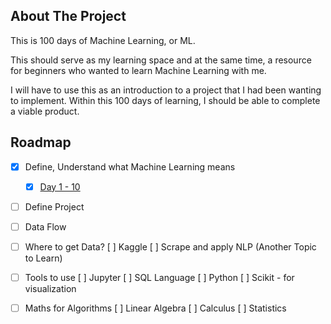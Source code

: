 ## About The Project

This is 100 days of Machine Learning, or ML.

This should serve as my learning space and at the same time, a resource for beginners who wanted to learn Machine Learning with me.

I will have to use this as an introduction to a project that I had been wanting to implement. Within this 100 days of learning, I should be able to complete a viable product. 

## Roadmap
- [x] Define, Understand what Machine Learning means
  - [x] [Day 1 - 10][ML1-url]
- [ ] Define Project
- [ ] Data Flow
- [ ] Where to get Data?
        [ ] Kaggle
        [ ] Scrape and apply NLP (Another Topic to Learn)
- [ ] Tools to use
        [ ] Jupyter 
        [ ] SQL Language
        [ ] Python
        [ ] Scikit - for visualization
- [ ] Maths for Algorithms
        [ ] Linear Algebra
        [ ] Calculus
        [ ] Statistics


[ML1-url]: https://github.com/ivymorenomt/100DaysML/tree/master/1-10